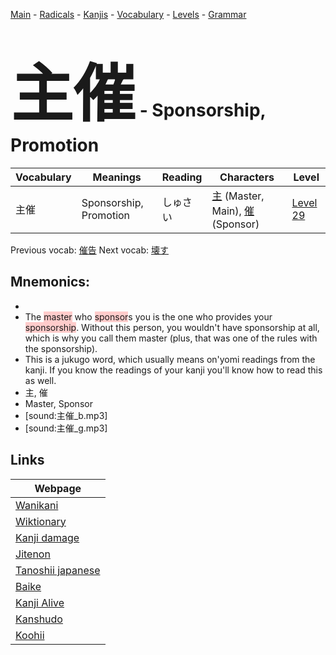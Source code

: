 <style> bigfont {font-size: 100px}</style>
[Main](../README.md) -
[Radicals](../radicals.md) -
[Kanjis](../kanjis.md) -
[Vocabulary](../vocabulary.md) -
[Levels](../levels.md) -
[Grammar](../grammar.md)
# <bigfont> 主催</bigfont> - Sponsorship, Promotion 

| Vocabulary | Meanings | Reading | Characters | Level |
| --- | --- | --- | --- | --- |
| 主催 | Sponsorship, Promotion | しゅさい |  [主](../kanjis/主.md) (Master, Main), [催](../kanjis/催.md) (Sponsor) | [Level 29](../levels/wk_level29.md) |

Previous vocab: [催告](催告.md) Next vocab: [壊す](壊す.md) 

## Mnemonics:

* 
* The <span style="background-color:#ffcccb"> master</span> who <span style="background-color:#ffcccb"> sponsor</span>s you is the one who provides your <span style="background-color:#ffcccb"> sponsorship</span>. Without this person, you wouldn't have sponsorship at all, which is why you call them master (plus, that was one of the rules with the sponsorship).
* This is a jukugo word, which usually means on'yomi readings from the kanji. If you know the readings of your kanji you'll know how to read this as well.
* 主, 催
* Master, Sponsor
* [sound:主催_b.mp3]
* [sound:主催_g.mp3]


## Links 

| Webpage |
| --- |
| [Wanikani          ](https://www.wanikani.com/kanji/主催) |
| [Wiktionary        ](https://en.wiktionary.org/wiki/主催) |
| [Kanji damage      ](http://www.kanjidamage.com/kanji/search?utf8=✓&q=主催) |
| [Jitenon           ](https://jitenon.com/kanji/主催) |
| [Tanoshii japanese ](https://www.tanoshiijapanese.com/dictionary/kanji.cfm?k=主催) |
| [Baike             ](https://baike.baidu.com/item/主催) |
| [Kanji Alive       ](https://app.kanjialive.com/主催) |
| [Kanshudo          ](https://www.kanshudo.com/searchmn?q=主催) |
| [Koohii            ](https://kanji.koohii.com/study/kanji/主催) |
